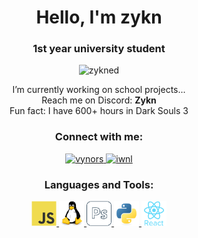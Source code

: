 <h1 align="center">Hello, I'm zykn</h1>
<h3 align="center">1st year university student</h3>

<p align="center">
  <img src="https://komarev.com/ghpvc/?username=zykned&label=Profile%20views&color=0e75b6&style=flat" alt="zykned" />
</p>

<p align="center">
   I’m currently working on school projects...<br>
   Reach me on Discord: <strong>Zykn</strong><br>
   Fun fact: I have 600+ hours in Dark Souls 3
</p>

<h3 align="center">Connect with me:</h3>
<p align="center">
  <a href="https://instagram.com/vynors" target="blank" title="Instagram">
    <img src="https://raw.githubusercontent.com/rahuldkjain/github-profile-readme-generator/master/src/images/icons/Social/instagram.svg" alt="vynors" height="30" width="40" />
  </a>
  <a href="https://discord.gg/swan" target="blank" Title="Discord">
   <img src="https://raw.githubusercontent.com/rahuldkjain/github-profile-readme-generator/master/src/images/icons/Social/discord.svg" alt="iwnl" height="30" width="40" />
  </a>
</p>

<h3 align="center">Languages and Tools:</h3>
<p align="center">
  <a href="https://developer.mozilla.org/en-US/docs/Web/JavaScript" target="_blank" rel="noreferrer">
    <img src="https://raw.githubusercontent.com/devicons/devicon/master/icons/javascript/javascript-original.svg" alt="javascript" width="40" height="40"/>
  </a>
  <a href="https://www.linux.org/" target="_blank" rel="noreferrer">
    <img src="https://raw.githubusercontent.com/devicons/devicon/master/icons/linux/linux-original.svg" alt="linux" width="40" height="40"/>
  </a>
  <a href="https://www.photoshop.com/en" target="_blank" rel="noreferrer">
    <img src="https://raw.githubusercontent.com/devicons/devicon/master/icons/photoshop/photoshop-line.svg" alt="photoshop" width="40" height="40"/>
  </a>
  <a href="https://www.python.org" target="_blank" rel="noreferrer">
    <img src="https://raw.githubusercontent.com/devicons/devicon/master/icons/python/python-original.svg" alt="python" width="40" height="40"/>
  </a>
  <a href="https://reactjs.org/" target="_blank" rel="noreferrer">
    <img src="https://raw.githubusercontent.com/devicons/devicon/master/icons/react/react-original-wordmark.svg" alt="react" width="40" height="40"/>
  </a>
</p>
